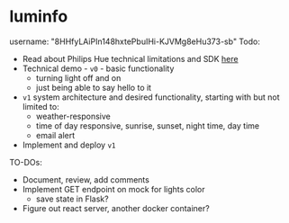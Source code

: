 # luminfo
username: "8HHfyLAiPIn148hxtePbuIHi-KJVMg8eHu373-sb"
Todo:
* Read about Philips Hue technical limitations and SDK [here](https://developers.meethue.com/develop/get-started-2/)
* Technical demo - `v0` - basic functionality
    - turning light off and on
    - just being able to say hello to it
* `v1` system architecture and desired functionality, starting with but not limited to:
    - weather-responsive
    - time of day responsive, sunrise, sunset, night time, day time
    - email alert
* Implement and deploy `v1`


TO-DOs:
* Document, review, add comments
* Implement GET endpoint on mock for lights color
    - save state in Flask?
* Figure out react server, another docker container?

